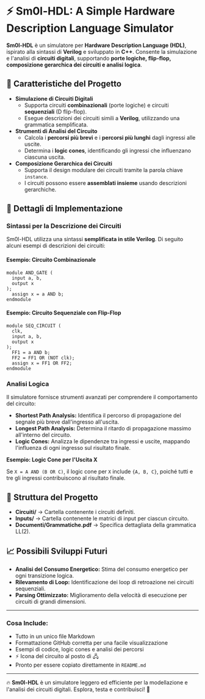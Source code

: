 <!DOCTYPE html>
<html lang="en">
<body>
  <h1>⚡ Sm0l-HDL: A Simple Hardware Description Language Simulator</h1>
  <p><strong>Sm0l-HDL</strong> è un simulatore per <strong>Hardware Description Language (HDL)</strong>, ispirato alla sintassi di <strong>Verilog</strong> e sviluppato in <strong>C++</strong>. Consente la simulazione e l'analisi di <strong>circuiti digitali</strong>, supportando <strong>porte logiche, flip-flop, composizione gerarchica dei circuiti e analisi logica</strong>.</p>

  <h2>📄 Caratteristiche del Progetto</h2>
  <ul>
    <li>
      <strong>Simulazione di Circuiti Digitali</strong>
      <ul>
        <li>Supporta circuiti <strong>combinazionali</strong> (porte logiche) e circuiti <strong>sequenziali</strong> (D flip-flop).</li>
        <li>Esegue descrizioni dei circuiti simili a <strong>Verilog</strong>, utilizzando una grammatica semplificata.</li>
      </ul>
    </li>
    <li>
      <strong>Strumenti di Analisi del Circuito</strong>
      <ul>
        <li>Calcola i <strong>percorsi più brevi</strong> e i <strong>percorsi più lunghi</strong> dagli ingressi alle uscite.</li>
        <li>Determina i <strong>logic cones</strong>, identificando gli ingressi che influenzano ciascuna uscita.</li>
      </ul>
    </li>
    <li>
      <strong>Composizione Gerarchica dei Circuiti</strong>
      <ul>
        <li>Supporta il design modulare dei circuiti tramite la parola chiave <code>instance</code>.</li>
        <li>I circuiti possono essere <strong>assemblati insieme</strong> usando descrizioni gerarchiche.</li>
      </ul>
    </li>
  </ul>

  <h2>🚀 Dettagli di Implementazione</h2>
  <h3>Sintassi per la Descrizione dei Circuiti</h3>
  <p>Sm0l-HDL utilizza una sintassi <strong>semplificata in stile Verilog</strong>. Di seguito alcuni esempi di descrizioni dei circuiti:</p>
  
  <h4>Esempio: Circuito Combinazionale</h4>
  <pre><code class="language-verilog">module AND_GATE (
  input a, b,
  output x
);
  assign x = a AND b;
endmodule</code></pre>
  
  <h4>Esempio: Circuito Sequenziale con Flip-Flop</h4>
  <pre><code class="language-verilog">module SEQ_CIRCUIT (
  clk,
  input a, b,
  output x
);
  FF1 = a AND b;
  FF2 = FF1 OR (NOT clk);
  assign x = FF1 OR FF2;
endmodule</code></pre>
  
  <h3>Analisi Logica</h3>
  <p>Il simulatore fornisce strumenti avanzati per comprendere il comportamento del circuito:</p>
  <ul>
    <li><strong>Shortest Path Analysis:</strong> Identifica il percorso di propagazione del segnale più breve dall'ingresso all'uscita.</li>
    <li><strong>Longest Path Analysis:</strong> Determina il ritardo di propagazione massimo all'interno del circuito.</li>
    <li><strong>Logic Cones:</strong> Analizza le dipendenze tra ingressi e uscite, mappando l'influenza di ogni ingresso sul risultato finale.</li>
  </ul>
  <p><strong>Esempio: Logic Cone per l'Uscita X</strong></p>
  <p>Se <code>X = A AND (B OR C)</code>, il logic cone per <code>X</code> include <code>{A, B, C}</code>, poiché tutti e tre gli ingressi contribuiscono al risultato finale.</p>

  <h2>📂 Struttura del Progetto</h2>
  <ul>
    <li><strong>Circuiti/</strong> → Cartella contenente i circuiti definiti.</li>
    <li><strong>Inputs/</strong> → Cartella contenente le matrici di input per ciascun circuito.</li>
    <li><strong>Documenti/Grammatiche.pdf</strong> → Specifica dettagliata della grammatica LL(2).</li>
  </ul>

  <h2>📈 Possibili Sviluppi Futuri</h2>
  <ul>
    <li><strong>Analisi del Consumo Energetico:</strong> Stima del consumo energetico per ogni transizione logica.</li>
    <li><strong>Rilevamento di Loop:</strong> Identificazione dei loop di retroazione nei circuiti sequenziali.</li>
    <li><strong>Parsing Ottimizzato:</strong> Miglioramento della velocità di esecuzione per circuiti di grandi dimensioni.</li>
  </ul>

  <hr>
  
  <h3>Cosa Include:</h3>
  <ul>
    <li>Tutto in un unico file Markdown</li>
    <li>Formattazione GitHub corretta per una facile visualizzazione</li>
    <li>Esempi di codice, logic cones e analisi dei percorsi</li>
    <li>⚡ Icona del circuito al posto di 🖧</li>
    <li>Pronto per essere copiato direttamente in <code>README.md</code></li>
  </ul>
  
  <hr>
  
  <p>🔥 <strong>Sm0l-HDL</strong> è un simulatore leggero ed efficiente per la modellazione e l'analisi dei circuiti digitali. Esplora, testa e contribuisci! 🚀</p>
</body>
</html>

